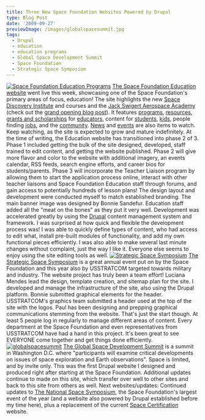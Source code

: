 ```yaml
---
title: Three New Space Foundation Websites Powered by Drupal
type: Blog Post
date: '2009-09-27'
previewImage: /images/globalspacesummit.jpg
tags:
  - Drupal
  - education
  - education programs
  - Global Space Development Summit
  - Space Foundation
  - Strategic Space Symposium
---
```

[![Space Foundation Education Programs](/images/spacefoundationeducation.jpg)](http://www.spacefoundation.org/education) [The Space Foundation Education website](http://spacefoundation.org/education) went live this week, showcasing one of the Space Foundation's primary areas of focus, education! The site highlights the new [Space Discovery Institute](http://www.spacefoundation.org/education/space-discovery-institute) and courses and the [Jack Swigert Aerospace Academy](http://www.spacefoundation.org/education/jack-swigert-aerospace-academy) (check out the [grand opening blog post](http://www.christopherstevens.cc/blog/2009/08/jack-swigert-aerospace-academy-grand-opening/)). It features [programs](http://www.spacefoundation.org/education/educators/programs), [resources](http://www.spacefoundation.org/education/educators/resources), [grants and scholarships](http://www.spacefoundation.org/education/educators/awards-and-grants) for [educators](http://www.spacefoundation.org/education/educators), content for [students](http://www.spacefoundation.org/education/students-parents), [kids](http://www.spacefoundation.org/education/kids-parents), people finding [jobs](http://www.spacefoundation.org/education/workforce-development), and the [community](http://www.spacefoundation.org/education/community). [News](http://www.spacefoundation.org/education/news) and [events](http://www.spacefoundation.org/education/events) are also items to watch. Keep watching, as the site is expected to grow and mature indefinitely. At the time of writing, the Education website has transitioned into phase 2 of 3. Phase 1 included getting the bulk of the site designed, developed, staff trained to edit content, and getting the website published. Phase 2 will give more flavor and color to the website with additional imagery, an events calendar, RSS feeds, search engine efforts, and career bios for students/parents. Phase 3 will incorporate the Teacher Liaison program by allowing them to start the application process online, interact with other teacher liaisons and Space Foundation Education staff through forums, and gain access to potentially hundreds of lesson plans! The design layout and development were conducted myself to match established branding. The main banner image was designed by Bonnie Sandefur. Education staff added all the "meat on the bones" as they put it very well. Development was accelerated greatly by using the [Drupal](http://www.drupal.org) content management system and framework. I was surprised at how quick and flexible the development process was! I was able to quickly define types of content, who had access to edit what, install pre-built modules of functionality, and add my own functional pieces efficiently. I was also able to make several last minute changes without complaint, just the way I like it. Everyone else seems to enjoy using the site editing tools as well. [![Strategic Space Symposium](/images/strategicspacesymposium1.jpg)](http://www.strategicspacesymposium.org) [The Strategic Space Symposium](http://www.strategicspacesymposium.org) is a great annual event put on by the Space Foundation and this year also by USSTRATCOM targeted towards military and industry. The website project has truly been a team effort! Luciana Mendes lead the design, template creation, and sitemap plan for the site. I developed and manage the infrastructure of the site, also using the Drupal platform. Bonnie submitted graphical elements for the header. USSTRATCOM's graphics team submitted a header used at the top of the site with the logos. Paul has been designing and prepping graphical communications stemming from the website. That's just the start though. At least 5 people log in regularly to manage different areas of content. Every department at the Space Foundation and even representatives from USSTRATCOM have had a hand in this project. It's been great to see EVERYONE come together and get things done efficiently. [![globalspacesummit](/images/globalspacesummit.jpg)](http://www.globalspacesummit.org) [The Global Space Development Summit](http://globalspacesummit.org) is a summit in Washington D.C. where "participants will examine critical developments on issues of space exploration and Earth observations". Space is limited, and by invite only. This was the first Drupal website I designed and produced right after starting at the Space Foundation. Additional updates continue to made on this site, which transfer over well to other sites and back to this site from others as well. Next websites/updates: Continued updates to [The National Space Symposium](http://www.nationalspacesymposium.org), the Space Foundation's largest event of the year (and a website also powered by Drupal established before my time here), plus a replacement of the current [Space Certification](http://www.spaceconnection.org) website.
